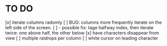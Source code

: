 # TO DO

[x] iterate columns radomly
[ ] BUG: columns more frequently iterate on the left side of the screen.
  [ ] - possible fix: tage halfway index, then iterate twice: one above half, the other below
[x] have characters disappear from view
[ ] multiple raidrops per column
[ ] white cursor on leading character
